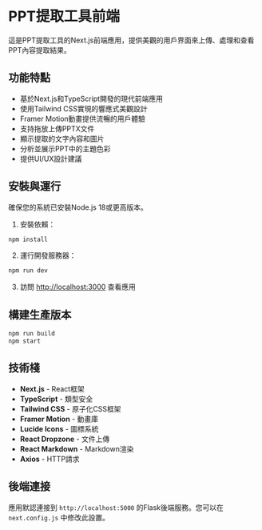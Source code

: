 # PPT提取工具前端

這是PPT提取工具的Next.js前端應用，提供美觀的用戶界面來上傳、處理和查看PPT內容提取結果。

## 功能特點

- 基於Next.js和TypeScript開發的現代前端應用
- 使用Tailwind CSS實現的響應式美觀設計
- Framer Motion動畫提供流暢的用戶體驗
- 支持拖放上傳PPTX文件
- 顯示提取的文字內容和圖片
- 分析並展示PPT中的主題色彩
- 提供UI/UX設計建議

## 安裝與運行

確保您的系統已安裝Node.js 18或更高版本。

1. 安裝依賴：

```bash
npm install
```

2. 運行開發服務器：

```bash
npm run dev
```

3. 訪問 [http://localhost:3000](http://localhost:3000) 查看應用

## 構建生產版本

```bash
npm run build
npm start
```

## 技術棧

- **Next.js** - React框架
- **TypeScript** - 類型安全
- **Tailwind CSS** - 原子化CSS框架
- **Framer Motion** - 動畫庫
- **Lucide Icons** - 圖標系統
- **React Dropzone** - 文件上傳
- **React Markdown** - Markdown渲染
- **Axios** - HTTP請求

## 後端連接

應用默認連接到 `http://localhost:5000` 的Flask後端服務。您可以在 `next.config.js` 中修改此設置。 